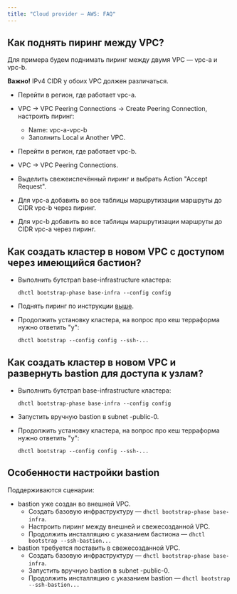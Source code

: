 ```yaml
---
title: "Cloud provider — AWS: FAQ"
---
```



## Как поднять пиринг между VPC?

Для примера будем поднимать пиринг между двумя VPC — vpc-a и vpc-b.

**Важно!**
IPv4 CIDR у обоих VPC должен различаться.

* Перейти в регион, где работает vpc-a.
* VPC -> VPC Peering Connections -> Create Peering Connection, настроить пиринг:

  * Name: vpc-a-vpc-b
  * Заполнить Local и Another VPC.

* Перейти в регион, где работает vpc-b.
* VPC -> VPC Peering Connections.
* Выделить свежеиспечённый пиринг и выбрать Action "Accept Request".
* Для vpc-a добавить во все таблицы маршрутизации маршруты до CIDR vpc-b через пиринг.
* Для vpc-b добавить во все таблицы маршрутизации маршруты до CIDR vpc-a через пиринг.


## Как создать кластер в новом VPC с доступом через имеющийся бастион?

* Выполнить бутстрап base-infrastructure кластера:

  ```shell
  dhctl bootstrap-phase base-infra --config config
  ```

* Поднять пиринг по инструкции [выше](#как-поднять-пиринг-между-vpc).
* Продолжить установку кластера, на вопрос про кеш терраформа нужно ответить "y":

  ```shell
  dhctl bootstrap --config config --ssh-...
  ```

## Как создать кластер в новом VPC и развернуть bastion для доступа к узлам?

* Выполнить бутстрап base-infrastructure кластера:

  ```shell
  dhctl bootstrap-phase base-infra --config config
  ```

* Запустить вручную bastion в subnet <prefix>-public-0.
* Продолжить установку кластера, на вопрос про кеш терраформа нужно ответить "y":

  ```shell
  dhctl bootstrap --config config --ssh-...
  ```

## Особенности настройки bastion

Поддерживаются сценарии:
* bastion уже создан во внешней VPC.
  * Создать базовую инфраструктуру — `dhctl bootstrap-phase base-infra`.
  * Настроить пиринг между внешней и свежесозданной VPC.
  * Продолжить инсталляцию с указанием бастиона — `dhctl bootstrap --ssh-bastion...`
* bastion требуется поставить в свежесозданной VPC.
  * Создать базовую инфраструктуру — `dhctl bootstrap-phase base-infra`.
  * Запустить вручную bastion в subnet <prefix>-public-0.
  * Продолжить инсталляцию с указанием bastion — `dhctl bootstrap --ssh-bastion...`
